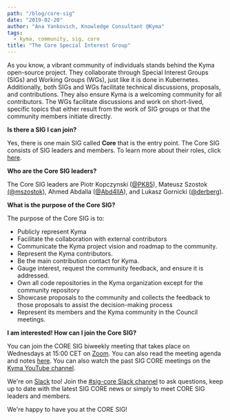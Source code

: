 ```yaml
---
path: "/blog/core-sig"
date: "2019-02-20"
author: "Ana Yankovich, Knowledge Consultant @Kyma"
tags:
  - kyma, community, sig, core
title: "The Core Special Interest Group"
---
```

As you know, a vibrant community of individuals stands behind the Kyma open-source project. They collaborate through Special Interest Groups (SIGs) and Working Groups (WGs), just like it is done in Kubernetes. Additionally, both SIGs and WGs facilitate technical discussions, proposals, and contributions. They also ensure Kyma is a welcoming community for all contributors. The WGs facilitate discussions and work on short-lived, specific topics that either result from the work of SIG groups or that the community members initiate directly.

**Is there a SIG I can join?**

Yes, there is one main SIG called **Core** that is the entry point. The Core SIG consists of SIG leaders and members. To learn more about their roles, click [here](https://github.com/kyma-project/community/blob/master/sig-and-wg/README.md#roles).

**Who are the Core SIG leaders?**

The Core SIG leaders are Piotr Kopczynski ([@PK85](https://twitter.com/PiotrasPk)), Mateusz Szostok [(@mszostok](https://twitter.com/m_szostok)), Ahmed Abdalla ([@Abd4llA](https://twitter.com/Abd4llA)), and Lukasz Gornicki ([@derberg](https://twitter.com/derberq)).

**What is the purpose of the Core SIG?**

The purpose of the Core SIG is to:

- Publicly represent Kyma
- Facilitate the collaboration with external contributors
- Communicate the Kyma project vision and roadmap to the community.
- Represent the Kyma contributors.
- Be the main contribution contact for Kyma.
- Gauge interest, request the community feedback, and ensure it is addressed.
- Own all code repositories in the Kyma organization except for the community repository
- Showcase proposals to the community and collects the feedback to those proposals to assist the decision-making process
- Represent its members and the Kyma community in the Council meetings.

**I am interested! How can I join the Core SIG?**

You can join the CORE SIG biweekly meeting that takes place on Wednesdays at 15:00 CET on [Zoom](https://zoom.us/j/4794339038). You can also read the meeting agenda and notes [here](https://docs.google.com/document/d/1vWleTon7sJIk0teee4SoVezS4mR3K8TlkvXkgLJwRD8). You can also watch the past SIG CORE meetings on the [Kyma YouTube channel](https://www.youtube.com/watch?v=1DD5aCBnywQ&amp;list=PL7PGl--iaIH9jnbT8yG_KOV3unv1iUILR).

We're on [Slack](https://join.slack.com/t/kyma-community/shared_invite/enQtNDAwNzE4Mjk2NDE3LTJhOTlmZjM5YzkwNmEzNmY3ZjE2MTU2OTMxOGE4ZDM0MmU4ZWRkZGJiODgzNmRmMTYxMDYwNjZiMDAwMTA2OWM) too!
Join the [#sig-core Slack channel](https://kyma-community.slack.com/messages/CBP7LKRPS/) to ask questions, keep up to date with the latest SIG CORE news or simply to meet CORE SIG leaders and members. 

We're happy to have you at the CORE SIG!
